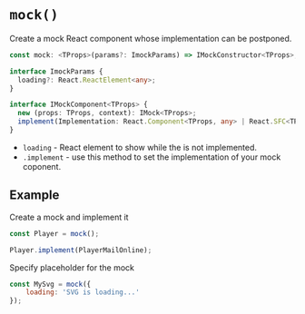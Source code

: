 # `mock()`

Create a mock React component whose implementation can be postponed.

```ts
const mock: <TProps>(params?: ImockParams) => IMockConstructor<TProps>;

interface ImockParams {
  loading?: React.ReactElement<any>;
}

interface IMockComponent<TProps> {
  new (props: TProps, context): IMock<TProps>;
  implement(Implementation: React.Component<TProps, any> | React.SFC<TProps>);
}
```

  - `loading` - React element to show while the is not implemented.
  - `.implement` - use this method to set the implementation of your mock coponent.

## Example

Create a mock and implement it

```js
const Player = mock();

Player.implement(PlayerMailOnline);
```

Specify placeholder for the mock

```js
const MySvg = mock({
    loading: 'SVG is loading...'
});
```
